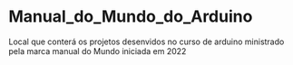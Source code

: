 # Manual_do_Mundo_do_Arduino
 Local que conterá os projetos desenvidos no curso de arduino ministrado pela marca manual do Mundo iniciada em 2022
